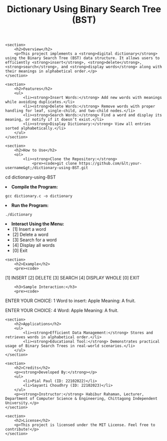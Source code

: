 <header>
        <h1>Dictionary Using Binary Search Tree (BST)</h1>
    </header>

    <section>
        <h2>Overview</h2>
        <p>This project implements a <strong>digital dictionary</strong> using the Binary Search Tree (BST) data structure. It allows users to efficiently <strong>insert</strong>, <strong>delete</strong>, <strong>search</strong>, and <strong>display words</strong> along with their meanings in alphabetical order.</p>
    </section>

    <section>
        <h2>Features</h2>
        <ul>
            <li><strong>Insert Words:</strong> Add new words with meanings while avoiding duplicates.</li>
            <li><strong>Delete Words:</strong> Remove words with proper handling for leaf, single-child, and two-child nodes.</li>
            <li><strong>Search Words:</strong> Find a word and display its meaning, or notify if it doesn’t exist.</li>
            <li><strong>Display Dictionary:</strong> View all entries sorted alphabetically.</li>
        </ul>
    </section>

    <section>
        <h2>How to Use</h2>
        <ol>
            <li><strong>Clone the Repository:</strong>
                <pre><code>git clone https://github.com/&lt;your-username&gt;/dictionary-using-BST.git
cd dictionary-using-BST</code></pre>
            </li>
            <li><strong>Compile the Program:</strong>
                <pre><code>gcc dictionary.c -o dictionary</code></pre>
            </li>
            <li><strong>Run the Program:</strong>
                <pre><code>./dictionary</code></pre>
            </li>
            <li><strong>Interact Using the Menu:</strong>
                <ul>
                    <li>[1] Insert a word</li>
                    <li>[2] Delete a word</li>
                    <li>[3] Search for a word</li>
                    <li>[4] Display all words</li>
                    <li>[0] Exit</li>
                </ul>
            </li>
        </ol>
    </section>

    <section>
        <h2>Example</h2>
        <pre><code>
[1] INSERT
[2] DELETE
[3] SEARCH 
[4] DISPLAY WHOLE
[0] EXIT
        </code></pre>

        <h3>Sample Interaction:</h3>
        <pre><code>
ENTER YOUR CHOICE: 1
Word to insert: Apple
Meaning: A fruit.

ENTER YOUR CHOICE: 4
Word: Apple
Meaning: A fruit.
        </code></pre>
    </section>

    <section>
        <h2>Applications</h2>
        <ul>
            <li><strong>Efficient Data Management:</strong> Stores and retrieves words in alphabetical order.</li>
            <li><strong>Educational Tool:</strong> Demonstrates practical usage of Binary Search Trees in real-world scenarios.</li>
        </ul>
    </section>

    <section>
        <h2>Credits</h2>
        <p><strong>Developed By:</strong></p>
        <ul>
            <li>Pial Paul (ID: 22102022)</li>
            <li>Sayanti Choudhry (ID: 22102023)</li>
        </ul>
        <p><strong>Instructor:</strong> Habibur Rahaman, Lecturer, Department of Computer Science & Engineering, Chittagong Independent University.</p>
    </section>

    <section>
        <h2>License</h2>
        <p>This project is licensed under the MIT License. Feel free to contribute!</p>
    </section>
</body>
